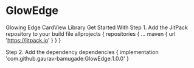 # GlowEdge
Glowing Edge CardView Library
Get Started With
Step 1. Add the JitPack repository to your build file
allprojects {
		repositories {
			...
			maven { url 'https://jitpack.io' }
		}
	}
  
Step 2. Add the dependency
dependencies {
	        implementation 'com.github.gaurav-bamugade:GlowEdge:1.0.0'
	}
